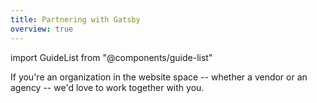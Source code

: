 ```yaml
---
title: Partnering with Gatsby
overview: true
---
```


import GuideList from "@components/guide-list"

If you're an organization in the website space -- whether a vendor or an agency -- we'd love to work together with you.

<GuideList slug={props.slug} />
